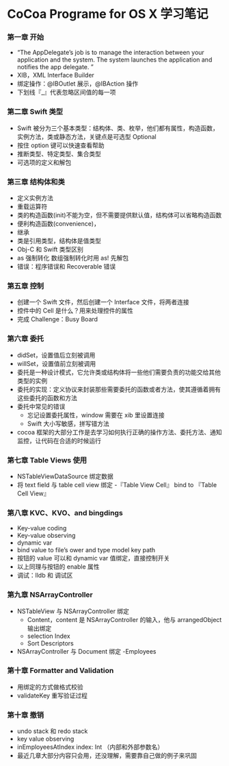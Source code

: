 # CoCoa Programe for OS X 学习笔记
### 第一章 开始
- “The AppDelegate’s job is to manage the interaction between your application and the system. The system launches the application and notifies the app delegate. ”
- XIB，XML Interface Builder
- 绑定操作：@IBOutlet 展示，@IBAction 操作
- 下划线『\_』代表忽略区间值的每一项

### 第二章 Swift 类型
- Swift 被分为三个基本类型：结构体、类、枚举，他们都有属性，构造函数，实例方法，类或静态方法，关键点是可选型 Optional
- 按住 option 键可以快速查看帮助
- 推断类型、特定类型、集合类型
- 可选项的定义和解包

### 第三章 结构体和类

- 定义实例方法
- 重载运算符
- 类的构造函数(init)不能为空，但不需要提供默认值，结构体可以省略构造函数
- 便利构造函数(convenience)，
- 继承
- 类是引用类型，结构体是值类型
- Obj-C 和 Swift 类型区别
- as 强制转化 数组强制转化时用 as! 先解包
- 错误：程序错误和 Recoverable 错误

### 第五章 控制

- 创建一个 Swift 文件，然后创建一个 Interface 文件，将两者连接
- 控件中的 Cell 是什么？用来处理控件的属性
- 完成 Challenge：Busy Board

### 第六章 委托

- didSet，设置值后立刻被调用
- willSet，设置值前立刻被调用
- 委托是一种设计模式，它允许类或结构体将一些他们需要负责的功能交给其他类型的实例
- 委托的实现：定义协议来封装那些需要委托的函数或者方法，使其遵循着拥有这些委托的函数和方法
- 委托中常见的错误
    - 忘记设置委托属性，window 需要在 xib 里设置连接
    - Swift 大小写敏感，拼写错方法
- cocoa 框架的大部分工作是去学习如何执行正确的操作方法、委托方法、通知监控，让代码在合适的时候运行

### 第七章 Table Views 使用

- NSTableViewDataSource 绑定数据
- 将 text field 与 table cell view 绑定
-『Table View Cell』 bind to 『Table Cell View』

### 第八章 KVC、KVO、and bingdings

- Key-value coding
- Key-value observing
- dynamic var 
- bind value to file’s ower and type model key path
- 按钮的 value 可以和 dynamic var 值绑定，直接控制开关
- 以上同理与按钮的 enable 属性
- 调试：lldb 和 调试区


### 第九章 NSArrayController
- NSTableView 与 NSArrayController 绑定
    - Content，content 是 NSArrayController 的输入，他与 arrangedObject 输出绑定
    - selection Index
    - Sort Descriptors
- NSArrayController 与 Document 绑定
    -Employees

### 第十章 Formatter and Validation

- 用绑定的方式做格式校验
- validateKey 重写验证过程

### 第十章 撤销

- undo stack 和 redo stack
- key value observing
- inEmployeesAtIndex index: Int （内部和外部参数名）
- 最近几章大部分内容只会用，还没理解，需要靠自己做的例子来巩固
